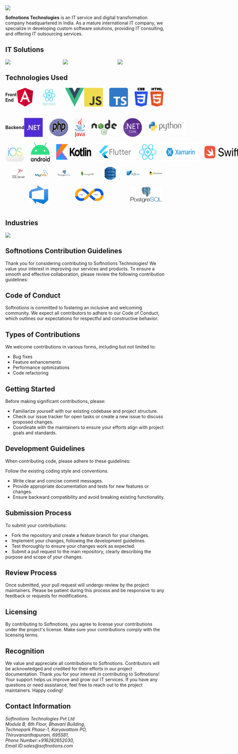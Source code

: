 <div style='width:100%;display:flex;align-items: center;'>
  <img style='width:40%' src='https://github.com/softnotions/.github/assets/160224006/f95941d2-1549-4eff-92c5-18632dd99f6c'/>
</div>
<p><b>Sofnotions Technologies</b>  is an IT service and digital transformation company headquartered in India. As a mature international IT company, we specialize in developing custom software solutions, providing IT consulting, and offering IT outsourcing services.</p>

## IT Solutions

<div style='width:100%; display:flex; justify-content: space-between; align-items: center;'>
  <img style='width:30%; margin-right: 10px;' src='https://github.com/softnotions/.github/assets/160224006/c356df94-caac-42b9-b4bc-9ad27b24a5ad'/>
  <img style='width:30%; margin-left: 10px;' src='https://github.com/softnotions/.github/assets/160224006/deb507ff-e26d-433f-bc30-17afa91d9f09'/>
   <img style='width:30%; margin-left: 10px;' src='https://github.com/softnotions/.github/assets/160224006/e08ef56c-0f76-4ac9-ab44-15c7f74cfb5c'/>
</div>

## Technologies Used
<div style='width:100%; display:flex; align-items: center;'>
  <br>
  <p><b> Front End </b></p>
  <img style='height: 60px; width:60px; padding-right: 20px;' src='https://raw.githubusercontent.com/softnotions/.github/main/GitIcons/Group.png'/>
  <img style='height: 60px; width:60px; margin-right: 20px;' src='https://raw.githubusercontent.com/softnotions/.github/main/GitIcons/react-native-1%201.png'/>
  <img style='height: 60px; width:60px; pdding-right: 20px;' src='https://raw.githubusercontent.com/softnotions/.github/main/GitIcons/image%2033.png'/>
  <img style='height: 60px; width:60px; margin-right: 20px;' src='https://raw.githubusercontent.com/softnotions/.github/main/GitIcons/image%2034.png'/>
  <img style='height: 60px; width:60px; margin-right: 20px;' src='https://raw.githubusercontent.com/softnotions/.github/main/GitIcons/Typescript_logo_2020%201.png'/>
  <img style='height: 60px; width:100px; margin-right: 20px;' src='https://raw.githubusercontent.com/softnotions/.github/main/GitIcons/CSS3_and_HTML5_logos_and_wordmarks%201.png'/>
</div></br>
<br>
<div style='width:100%; display:flex; justify-content: space-between; align-items: center;'>
 <p><b> Backend </b></p>
  <img style='height: 60px; width:60px; margin-right: 20px;' src='https://raw.githubusercontent.com/softnotions/.github/main/GitIcons/Microsoft_.NET_logo%201.png'/>
  <img style='height: 60px; width:60px; margin-right: 20px;' src='https://raw.githubusercontent.com/softnotions/.github/main/GitIcons/PHP-logo%201.png'/>
  <img style='height: 60px; width:60px; margin-right: 20px;' src='https://raw.githubusercontent.com/softnotions/.github/main/GitIcons/java.png'/>
  <img style='height: 50px; width:90px; margin-right: 20px;' src='https://raw.githubusercontent.com/softnotions/.github/main/GitIcons/2560px-Node.js_logo%201.png'/>
  <img style='height: 60px; width:60px; margin-right: 20px;' src='https://raw.githubusercontent.com/softnotions/.github/main/GitIcons/NET_Core_Logo%202.png'/>
  <img style='height: 40px; width:120px; margin-right: 20px;' src='https://raw.githubusercontent.com/softnotions/.github/main/GitIcons/python-logo-inkscape%201.png'/>
</div></br>
<div style='width:100%; display:flex; justify-content: space-between; align-items: center;'>
  <br>
  <img style='height: 60px; width:60px; margin-right: 20px;' src='https://raw.githubusercontent.com/softnotions/.github/main/GitIcons/IOS_logo%201.png'/>
  <img style='height: 60px; width:60px; margin-right: 20px;' src='https://raw.githubusercontent.com/softnotions/.github/main/GitIcons/Android_logo_2019_(stacked)%201.png'/>
  <img style='height: 50px; width:110px; margin-right: 20px;' src='https://raw.githubusercontent.com/softnotions/.github/main/GitIcons/Group%20(1).png'/>
  <img style='height: 60px; width:110px; margin-right: 20px;' src='https://raw.githubusercontent.com/softnotions/.github/main/GitIcons/flutterio-ar21%201.png'/>
  <img style='height: 50px; width:60px; margin-right: 20px;' src='https://raw.githubusercontent.com/softnotions/.github/main/GitIcons/React-icon%201.png'/>
  <img style='height: 60px; width:110px; margin-right: 20px;' src='https://raw.githubusercontent.com/softnotions/.github/main/GitIcons/1280px-Xamarin-logo%201.png'/>
  <img style='height: 40px; width:110px; margin-right: 10px;' src='https://raw.githubusercontent.com/softnotions/.github/main/GitIcons/Group%20253.png'/>
</div></br>
<div style='width:100%; display:flex; justify-content: space-between; align-items: center;'>
  <br>
 <img style='height: 8%; width:8%; margin-right: 10px;' src='https://raw.githubusercontent.com/softnotions/.github/main/GitIcons/microsoft-sql-server-logo-svgrepo-com%201.png'/>
  <img style='height: 8%; width:8%; margin-right: 10px;' src='https://raw.githubusercontent.com/softnotions/.github/main/GitIcons/Group%20256.png'/>
  <img style='height: 8%; width:8%; margin-right: 10px;' src='https://raw.githubusercontent.com/softnotions/.github/main/GitIcons/Group%20255.png'/>
  <img style='height: 8%; width:8%; margin-right: 10px;' src='https://raw.githubusercontent.com/softnotions/.github/main/GitIcons/Group%20276.png'/>
  <img style='height: 8%; width:8%; margin-right: 10px;' src='https://raw.githubusercontent.com/softnotions/.github/main/GitIcons/aws-dynamodb-svgrepo-com%201.png'/>
  <img style='height: 8%; width:8%; margin-right: 10px;' src='https://raw.githubusercontent.com/softnotions/.github/main/GitIcons/Group%20257.png'/>
  <img style='height: 8%; width:8%; margin-right: 10px;' src='https://raw.githubusercontent.com/softnotions/.github/main/GitIcons/Group%20258.png'/>
</div></br>
<div style='width:100%; display:flex; justify-content: space-between; align-items: center;'>
  <br>
  <img style='height: 60px; width:60px;; margin-right: 10px;' src='https://raw.githubusercontent.com/softnotions/.github/main/GitIcons/Vector.png'/>
  <img style='height: 40px; width:90px;; margin-right: 10px;' src='https://raw.githubusercontent.com/softnotions/.github/main/GitIcons/Isolation_Mode.png'/>
  <img style='height: 50px; width:100px; margin-right: 10px;' src='https://raw.githubusercontent.com/softnotions/.github/main/GitIcons/Group%20255.png'/>
</div></br>

## Industries

<div style='width:100%; display:flex; justify-content: space-between; align-items: center;'>
  <img style='width:80%; margin-right: 10px;' src='https://github.com/softnotions/.github/assets/160224006/a3af11d3-c1b8-4fa0-be51-6aaf05bda2b8'/>
</div>

## Softnotions Contribution Guidelines

Thank you for considering contributing to Softnotions Technologies! We value your interest in improving our services and products. To ensure a smooth and effective collaboration, please review the following contribution guidelines:

## Code of Conduct

Softnotions is committed to fostering an inclusive and welcoming community. We expect all contributors to adhere to our Code of Conduct, which outlines our expectations for respectful and constructive behavior.

## Types of Contributions

We welcome contributions in various forms, including but not limited to:

<ul>
  <li>Bug fixes </li>
  <li>Feature enhancements</li>
  <li>Performance optimizations</li>
  <li>Code refactoring</li>
</ul>

## Getting Started

Before making significant contributions, please:
<ul>
<li>Familiarize yourself with our existing codebase and project structure.</li>
<li>Check our issue tracker for open tasks or create a new issue to discuss proposed changes.</li>
<li>Coordinate with the maintainers to ensure your efforts align with project goals and standards.</li>
</ul>

## Development Guidelines

When contributing code, please adhere to these guidelines:

Follow the existing coding style and conventions.
<ul>
<li>Write clear and concise commit messages.</li>
<li>Provide appropriate documentation and tests for new features or changes.</li>
<li>Ensure backward compatibility and avoid breaking existing functionality.</li>
</ul>

## Submission Process

To submit your contributions:
<ul></ul>
<li>Fork the repository and create a feature branch for your changes.</li>
<li>Implement your changes, following the development guidelines.</li>
<li>Test thoroughly to ensure your changes work as expected.</li>
<li>Submit a pull request to the main repository, clearly describing the purpose and scope of your changes.</li>
</ul>

## Review Process

Once submitted, your pull request will undergo review by the project maintainers. Please be patient during this process and be responsive to any feedback or requests for modifications.

## Licensing
By contributing to Softnotions, you agree to license your contributions under the project's license. Make sure your contributions comply with the licensing terms.

## Recognition

We value and appreciate all contributions to Softnotions. Contributors will be acknowledged and credited for their efforts in our project documentation.
Thank you for your interest in contributing to Softnotions! Your support helps us improve and grow our IT services. If you have any questions or need assistance, feel free to reach out to the project maintainers. Happy coding!

## Contact Information
<address>
  Softnotions Technologies Pvt Ltd<br>
  Module B, 6th Floor, Bhavani Building, <br>
  Technopark Phase-1, Karyavattom PO,<br>
  Thiruvananthapuram, 695581,<br>
  Phone Number:+916282652030,<br>
  Email ID:sales@softnotions.com
</address>














